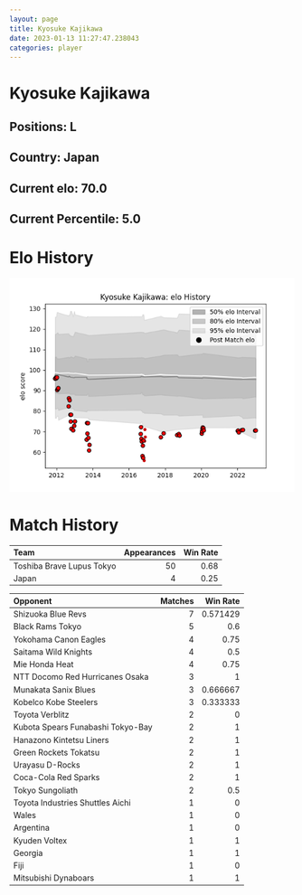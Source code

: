```yaml
---  
layout: page  
title: Kyosuke Kajikawa  
date: 2023-01-13 11:27:47.238043  
categories: player  
---
```

# Kyosuke Kajikawa

## Positions: L

## Country: Japan

## Current elo: 70.0

## Current Percentile: 5.0

# Elo History


![elo history](history_KyosukeKajikawa.png)
# Match History


| Team                      |   Appearances |   Win Rate |
|:--------------------------|--------------:|-----------:|
| Toshiba Brave Lupus Tokyo |            50 |       0.68 |
| Japan                     |             4 |       0.25 |

| Opponent                          |   Matches |   Win Rate |
|:----------------------------------|----------:|-----------:|
| Shizuoka Blue Revs                |         7 |   0.571429 |
| Black Rams Tokyo                  |         5 |   0.6      |
| Yokohama Canon Eagles             |         4 |   0.75     |
| Saitama Wild Knights              |         4 |   0.5      |
| Mie Honda Heat                    |         4 |   0.75     |
| NTT Docomo Red Hurricanes Osaka   |         3 |   1        |
| Munakata Sanix Blues              |         3 |   0.666667 |
| Kobelco Kobe Steelers             |         3 |   0.333333 |
| Toyota Verblitz                   |         2 |   0        |
| Kubota Spears Funabashi Tokyo-Bay |         2 |   1        |
| Hanazono Kintetsu Liners          |         2 |   1        |
| Green Rockets Tokatsu             |         2 |   1        |
| Urayasu D-Rocks                   |         2 |   1        |
| Coca-Cola Red Sparks              |         2 |   1        |
| Tokyo Sungoliath                  |         2 |   0.5      |
| Toyota Industries Shuttles Aichi  |         1 |   0        |
| Wales                             |         1 |   0        |
| Argentina                         |         1 |   0        |
| Kyuden Voltex                     |         1 |   1        |
| Georgia                           |         1 |   1        |
| Fiji                              |         1 |   0        |
| Mitsubishi Dynaboars              |         1 |   1        |